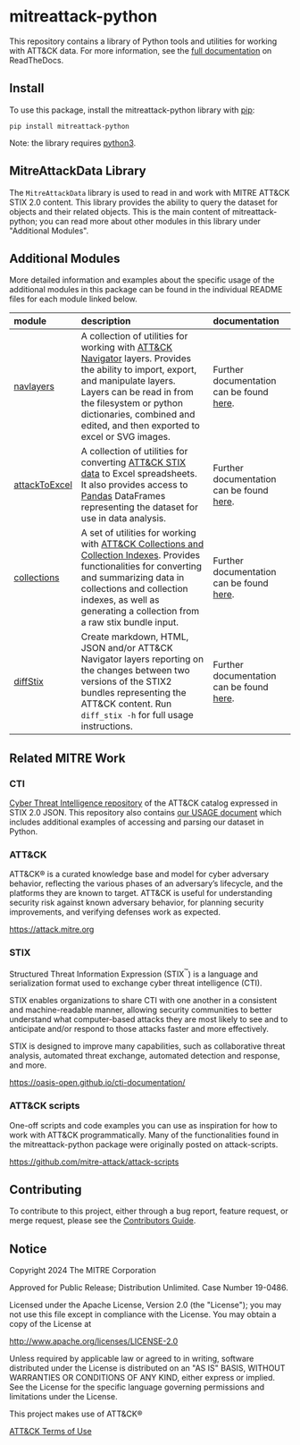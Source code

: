 # mitreattack-python

This repository contains a library of Python tools and utilities for working with ATT&CK data. For more information,
see the [full documentation](https://mitreattack-python.readthedocs.io/) on ReadTheDocs.

## Install

To use this package, install the mitreattack-python library with [pip](https://pip.pypa.io/en/stable/):

```shell
pip install mitreattack-python
```

Note: the library requires [python3](https://www.python.org/).

## MitreAttackData Library

The ``MitreAttackData`` library is used to read in and work with MITRE ATT&CK STIX 2.0 content. This library provides 
the ability to query the dataset for objects and their related objects. This is the main content of mitreattack-python;
you can read more about other modules in this library under "Additional Modules".

## Additional Modules

More detailed information and examples about the specific usage of the additional modules in this package can be found in the individual README files for each module linked below.

| module | description | documentation |
|:------------|:------------|:--------------|
| [navlayers](https://github.com/mitre-attack/mitreattack-python/tree/master/mitreattack/navlayers) | A collection of utilities for working with [ATT&CK Navigator](https://github.com/mitre-attack/attack-navigator) layers. Provides the ability to import, export, and manipulate layers. Layers can be read in from the filesystem or python dictionaries, combined and edited, and then exported to excel or SVG images. | Further documentation can be found [here](https://github.com/mitre-attack/mitreattack-python/blob/master/mitreattack/navlayers/README.md).|
| [attackToExcel](https://github.com/mitre-attack/mitreattack-python/tree/master/mitreattack/attackToExcel) | A collection of utilities for converting [ATT&CK STIX data](https://github.com/mitre/cti) to Excel spreadsheets. It also provides access to [Pandas](https://pandas.pydata.org/) DataFrames representing the dataset for use in data analysis. | Further documentation can be found [here](https://github.com/mitre-attack/mitreattack-python/blob/master/mitreattack/attackToExcel/README.md).|
| [collections](https://github.com/mitre-attack/mitreattack-python/tree/master/mitreattack/collections) | A set of utilities for working with [ATT&CK Collections and Collection Indexes](https://github.com/center-for-threat-informed-defense/attack-workbench-frontend/blob/master/docs/collections.md). Provides functionalities for converting and summarizing data in collections and collection indexes, as well as generating a collection from a raw stix bundle input. | Further documentation can be found [here](https://github.com/mitre-attack/mitreattack-python/blob/master/mitreattack/collections/README.md).|
| [diffStix](https://github.com/mitre-attack/mitreattack-python/tree/master/mitreattack/diffStix) | Create markdown, HTML, JSON and/or ATT&CK Navigator layers reporting on the changes between two versions of the STIX2 bundles representing the ATT&CK content. Run `diff_stix -h` for full usage instructions. | Further documentation can be found [here](https://github.com/mitre-attack/mitreattack-python/blob/master/mitreattack/diffStix/README.md).|


## Related MITRE Work

### CTI

[Cyber Threat Intelligence repository](https://github.com/mitre/cti) of the ATT&CK catalog expressed in STIX 2.0 JSON.
This repository also contains [our USAGE document](https://github.com/mitre/cti/blob/master/USAGE.md) which includes
additional examples of accessing and parsing our dataset in Python.

### ATT&CK

ATT&CK® is a curated knowledge base and model for cyber adversary behavior, reflecting the various phases of
an adversary’s lifecycle, and the platforms they are known to target.
ATT&CK is useful for understanding security risk against known adversary behavior,
for planning security improvements, and verifying defenses work as expected.

<https://attack.mitre.org>

### STIX

Structured Threat Information Expression (STIX<sup>™</sup>) is a language and serialization format used to exchange cyber threat intelligence (CTI).

STIX enables organizations to share CTI with one another in a consistent and machine-readable manner,
allowing security communities to better understand what computer-based attacks they are most likely to
see and to anticipate and/or respond to those attacks faster and more effectively.

STIX is designed to improve many capabilities, such as collaborative threat analysis, automated threat exchange, automated detection and response, and more.

<https://oasis-open.github.io/cti-documentation/>

### ATT&CK scripts

One-off scripts and code examples you can use as inspiration for how to work with ATT&CK programmatically. Many of the functionalities found in the mitreattack-python package were originally posted on attack-scripts.

<https://github.com/mitre-attack/attack-scripts>


## Contributing

To contribute to this project, either through a bug report, feature request, or merge request,
please see the [Contributors Guide](https://github.com/mitre-attack/mitreattack-python/blob/master/docs/CONTRIBUTING.md).

## Notice

Copyright 2024 The MITRE Corporation

Approved for Public Release; Distribution Unlimited. Case Number 19-0486.

Licensed under the Apache License, Version 2.0 (the "License");
you may not use this file except in compliance with the License.
You may obtain a copy of the License at

   <http://www.apache.org/licenses/LICENSE-2.0>

Unless required by applicable law or agreed to in writing, software
distributed under the License is distributed on an "AS IS" BASIS,
WITHOUT WARRANTIES OR CONDITIONS OF ANY KIND, either express or implied.
See the License for the specific language governing permissions and
limitations under the License.

This project makes use of ATT&CK®

[ATT&CK Terms of Use](https://attack.mitre.org/resources/terms-of-use/)
